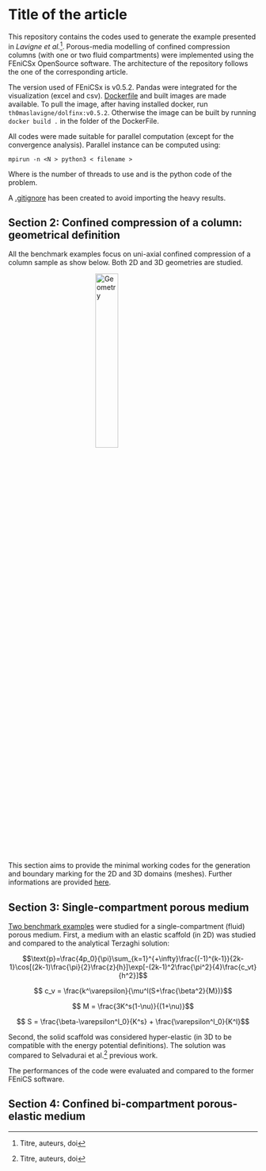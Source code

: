 # Title of the article

This repository contains the codes used to generate the example presented in *Lavigne et al.*[^1]. Porous-media modelling of confined compression columns (with one or two fluid compartments) were implemented using the FEniCSx OpenSource software. The architecture of the repository follows the one of the corresponding article.

The version used of FEniCSx is v0.5.2. Pandas were integrated for the visualization (excel and csv). [Dockerfile](Dockerfile) and built images are made available. To pull the image, after having installed docker, run `th0maslavigne/dolfinx:v0.5.2`. Otherwise the image can be built by running `docker build .` in the folder of the DockerFile. 

All codes were made suitable for parallel computation (except for the convergence analysis). Parallel instance can be computed using:

``` 
mpirun -n <N > python3 < filename >
```

Where <N> is the number of threads to use and <filename> is the python code of the problem.

A [.gitignore](.gitignore) has been created to avoid importing the heavy results.

##  Section 2: Confined compression of a column: geometrical definition

All the benchmark examples focus on uni-axial confined compression of a column sample as show below. Both 2D and 3D geometries are studied.

<img 
    style="display: block; 
           margin-left: auto;
           margin-right: auto;
           width: 30%;"
src=https://user-images.githubusercontent.com/91893320/214018911-5a95fb22-6066-4546-9399-afbe2c3b3cdc.png
alt="Geometry">
</img>

This section aims to provide the minimal working codes for the generation and boundary marking for the 2D and 3D domains (meshes). Further informations are provided [here](Section_2/readme.md).

## Section 3: Single-compartment porous medium

[Two benchmark examples](Section_3) were studied for a single-compartment (fluid) porous medium. First, a medium with an elastic scaffold (in 2D) was studied and compared to the analytical Terzaghi solution:

$$\text{p}=\frac{4p_0}{\pi}\sum_{k=1}^{+\infty}\frac{(-1)^{k-1}}{2k-1}\cos[(2k-1)\frac{\pi}{2}\frac{z}{h}]\exp[-(2k-1)^2\frac{\pi^2}{4}\frac{c_vt}{h^2}]$$

$$ c_v = \frac{k^\varepsilon}{\mu^l(S+\frac{\beta^2}{M})}$$

$$ M = \frac{3K^s(1-\nu)}{(1+\nu)}$$

$$ S = \frac{\beta-\varepsilon^l_0}{K^s} + \frac{\varepsilon^l_0}{K^l}$$

Second, the solid scaffold was considered hyper-elastic (in 3D to be compatible with the energy potential definitions). The solution was compared to Selvadurai et al.[^2] previous work.

The performances of the code were evaluated and compared to the former FEniCS software.

## Section 4: Confined bi-compartment porous-elastic medium


















[^1]: Titre, auteurs, doi
[^2]: Titre, auteurs, doi

